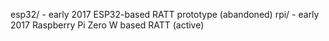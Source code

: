 
esp32/ - early 2017 ESP32-based RATT prototype (abandoned)
rpi/ - early 2017 Raspberry Pi Zero W based RATT (active)
